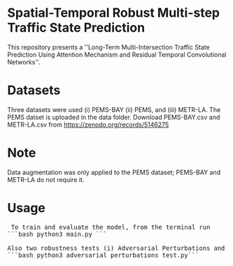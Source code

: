 # Spatial-Temporal Robust Multi-step Traffic State Prediction
This repository presents a ''Long-Term Multi-Intersection Traffic State Prediction Using Attention Mechanism and Residual Temporal Convolutional Networks''.

# Datasets
Three datasets were used (i) PEMS-BAY (ii) PEMS, and (iii) METR-LA. The PEMS datset is uploaded in the data folder. Download PEMS-BAY.csv and METR-LA.csv from https://zenodo.org/records/5146275

# Note
Data augmentation was only applied to the PEMS dataset; PEMS-BAY and METR-LA do not require it.


# Usage
<pre> To train and evaluate the model, from the terminal run 
```bash python3 main.py ```

Also two robustness tests (i) Adversarial Perturbations and (ii) Random Sensors Dropout can be performed from the terminal using for an example
```bash python3 adversarial_perturbations_test.py``` 
</pre>

